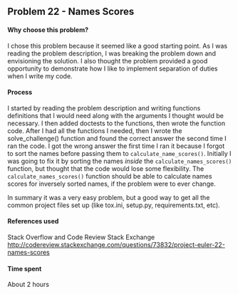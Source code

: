 ## Problem 22 - Names Scores

#### Why choose this problem?

I chose this problem because it seemed like a good starting point. As I was reading the problem
description, I was breaking the problem down and envisioning the solution. I also thought the
problem provided a good opportunity to demonstrate how I like to implement separation of duties
when I write my code.

#### Process

I started by reading the problem description and writing functions definitions that I would need
along with the arguments I thought would be necessary. I then added doctests to the functions, then
wrote the function code. After I had all the functions I needed, then I wrote the solve_challenge()
function and found the correct answer the second time I ran the code. I got the wrong answer
the first time I ran it because I forgot to sort the names before passing them to
`calculate_name_scores()`. Initially I was going to fix it by sorting the names _inside_ the
`calculate_names_scores()` function, but thought that the code would lose some flexibility.
The `calculate_names_scores()` function should be able to calculate names scores for inversely
sorted names, if the problem were to ever change.

In summary it was a very easy problem, but a good way to get all the common project files set up
(like tox.ini, setup.py, requirements.txt, etc).

#### References used

Stack Overflow and Code Review Stack Exchange
http://codereview.stackexchange.com/questions/73832/project-euler-22-names-scores

#### Time spent

About 2 hours